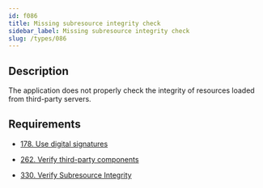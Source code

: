 ```yaml
---
id: f086
title: Missing subresource integrity check
sidebar_label: Missing subresource integrity check
slug: /types/086
---
```


## Description

The application does not properly check
the integrity of resources loaded
from third-party servers.

## Requirements

- [178. Use digital signatures](/criteria/data/178)

- [262. Verify third-party components](/criteria/services/262)

- [330. Verify Subresource Integrity](/criteria/services/330)
